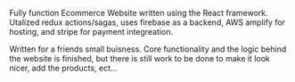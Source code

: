 Fully function Ecommerce Website written using the React framework. Utalized redux actions/sagas, uses firebase as a backend, AWS amplify for hosting, and stripe for payment integreation.

Written for a friends small buisness. Core functionality and the logic behind the website is finished, but there is still work to be done to make it look nicer, add the products, ect... 
